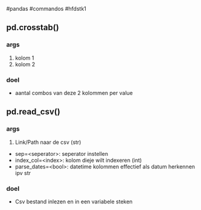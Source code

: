 #pandas #commandos #hfdstk1 
## pd.crosstab()
### args
1) kolom 1
2) kolom 2
### doel
- aantal combos van deze 2 kolommen per value

## pd.read_csv()
### args
1) Link/Path naar de csv (str)
- sep=\<seperator\>: seperator instellen
- index_col=\<index\>: kolom dieje wilt indexeren (int)
- parse_dates=\<bool\>: datetime kolommen effectief als datum herkennen ipv str
### doel
- Csv bestand inlezen en in een variabele steken